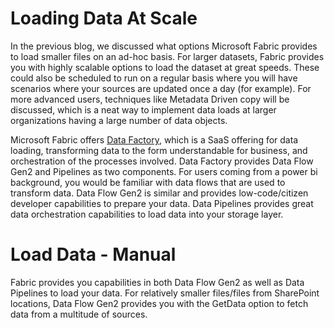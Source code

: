 #  Loading Data At Scale
In the previous blog, we discussed what options Microsoft Fabric provides to load smaller files on an ad-hoc basis.  For larger datasets, Fabric provides you with highly scalable options to load the dataset at great speeds. These could also be scheduled to run on a regular basis where you will have scenarios where your sources are updated once a day (for example). For more advanced users, techniques like Metadata Driven copy will be discussed, which is a neat way to implement data loads at larger organizations having a large number of data objects. </br>

Microsoft Fabric offers [Data Factory](https://learn.microsoft.com/en-us/fabric/data-factory/), which is a SaaS offering for data loading, transforming data to the form understandable for business, and orchestration of the processes involved. Data Factory provides Data Flow Gen2 and Pipelines as two components. For users coming from a power bi background, you would be familiar with data flows that are used to transform data. Data Flow Gen2 is similar and provides low-code/citizen developer capabilities to prepare your data. Data Pipelines provides great data orchestration capabilities to load data into your storage layer. </br>

# Load Data - Manual

Fabric provides you capabilities in both Data Flow Gen2 as well as Data Pipelines to load your data. For relatively smaller files/files from SharePoint locations, Data Flow Gen2 provides you with the GetData option to fetch data from a multitude of sources. 
